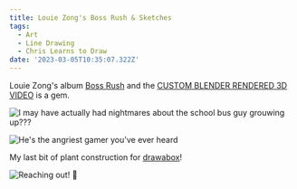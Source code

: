 ```yaml
---
title: Louie Zong's Boss Rush & Sketches
tags:
  - Art
  - Line Drawing
  - Chris Learns to Draw
date: '2023-03-05T10:35:07.322Z'
---
```


Louie Zong's album [Boss Rush](https://louiezong.bandcamp.com/album/boss-rush) and the [CUSTOM BLENDER RENDERED 3D VIDEO](https://youtu.be/H8WE9GBlzEI) is a gem.

![I may have actually had nightmares about the school bus guy grouwing up???](https://res.cloudinary.com/cpadilla/image/upload/t_optimize/chrisdpadilla/blog/art/IMG_2825_gydkcg.jpg)

![He's the angriest gamer you've ever heard](https://res.cloudinary.com/cpadilla/image/upload/t_optimize/chrisdpadilla/blog/art/IMG_2824_updtg0.jpg)

My last bit of plant construction for [drawabox](https://drawabox.com/lesson/3)!

![Reaching out! 🌱](https://res.cloudinary.com/cpadilla/image/upload/t_optimize/chrisdpadilla/blog/art/IMG_2826_yopph6.jpg)
